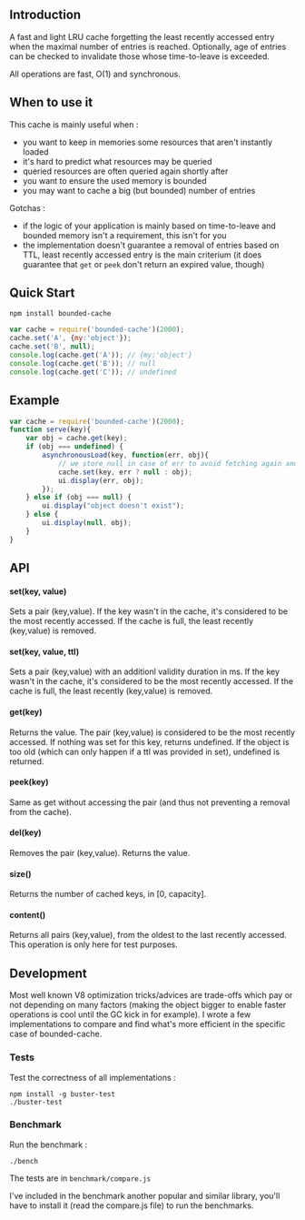 
## Introduction

A fast and light LRU cache forgetting the least recently accessed entry when the maximal number of entries is reached. Optionally, age of entries can be checked to invalidate those whose time-to-leave is exceeded.

All operations are fast, O(1) and synchronous.

## When to use it

This cache is mainly useful when :

* you want to keep in memories some resources that aren't instantly loaded
* it's hard to predict what resources may be queried
* queried resources are often queried again shortly after
* you want to ensure the used memory is bounded
* you may want to cache a big (but bounded) number of entries

Gotchas :

* if the logic of your application is mainly based on time-to-leave and bounded memory isn't a requirement, this isn't for you
* the implementation doesn't guarantee a removal of entries based on TTL, least recently accessed entry is the main criterium (it does guarantee that `get` or `peek` don't return an expired value, though)

## Quick Start

	npm install bounded-cache
	
```js
var cache = require('bounded-cache')(2000);
cache.set('A', {my:'object'});
cache.set('B', null);
console.log(cache.get('A')); // {my:'object'}
console.log(cache.get('B')); // null
console.log(cache.get('C')); // undefined
```

## Example 

```js
var cache = require('bounded-cache')(2000);
function serve(key){
	var obj = cache.get(key);
	if (obj === undefined) {
		asynchronousLoad(key, function(err, obj){
			// we store null in case of err to avoid fetching again and again
			cache.set(key, err ? null : obj);
			ui.display(err, obj);
		});
	} else if (obj === null) {
		ui.display("object doesn't exist");
	} else {
		ui.display(null, obj);
	}	
}
```

## API

#### set(key, value)

Sets a pair (key,value). If the key wasn't in the cache, it's considered to be the most recently accessed. If the cache is full, the least recently (key,value) is removed.

#### set(key, value, ttl)

Sets a pair (key,value) with an additionl validity duration in ms. If the key wasn't in the cache, it's considered to be the most recently accessed. If the cache is full, the least recently (key,value) is removed.

#### get(key)

Returns the value. The pair (key,value) is considered to be the most recently accessed. If nothing was set for this key, returns undefined. If the object is too old (which can only happen if a ttl was provided in set), undefined is returned.
	
#### peek(key)

Same as get without accessing the pair (and thus not preventing a removal from the cache).
	
#### del(key)

Removes the pair (key,value). Returns the value.
	
#### size()
	
Returns the number of cached keys, in [0, capacity].
	
#### content()

Returns all pairs (key,value), from the oldest to the last recently accessed. This operation is only here for test purposes.

## Development

Most well known V8 optimization tricks/advices are trade-offs which pay or not depending on many factors (making the object bigger to enable faster operations is cool until the GC kick in for example). I wrote a few implementations to compare and find what's more efficient in the specific case of bounded-cache.

### Tests

Test the correctness of all implementations :
	
	npm install -g buster-test
	./buster-test

### Benchmark

Run the benchmark :

	./bench

The tests are in `benchmark/compare.js`

I've included in the benchmark another popular and similar library, you'll have to install it (read the compare.js file) to run the benchmarks.
